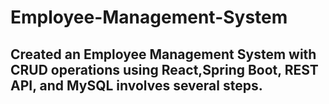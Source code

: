 # Employee-Management-System
## Created an Employee Management System with CRUD operations using React,Spring Boot, REST API, and MySQL involves several steps. 

